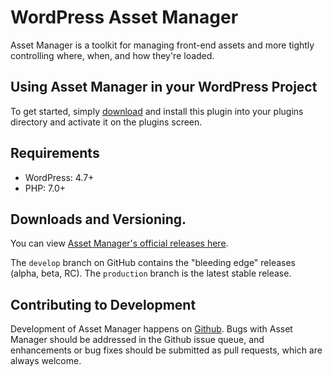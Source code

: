 # WordPress Asset Manager

Asset Manager is a toolkit for managing front-end assets and more tightly controlling where, when, and how they're loaded.

## Using Asset Manager in your WordPress Project

To get started, simply [download](#downloads-and-versioning) and install this plugin into your plugins directory and activate it on the plugins screen.

## Requirements

* WordPress: 4.7+
* PHP: 7.0+

## Downloads and Versioning.

You can view [Asset Manager's official releases here](https://github.com/alleyinteractive/wp-asset-manager/releases).

The `develop` branch on GitHub contains the "bleeding edge" releases (alpha, beta, RC). The `production` branch is the latest stable release.

## Contributing to Development

Development of Asset Manager happens on [Github](http://github.com/alleyinteractive/wordpress-fieldmanager). Bugs with Asset Manager should be addressed in the Github issue queue, and enhancements or bug fixes should be submitted as pull requests, which are always welcome.
